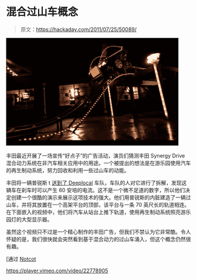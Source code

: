 # 混合过山车概念

> 原文：<https://hackaday.com/2011/07/25/50089/>

![prius_based_roller_coaster](img/9dabe6a5992bb2af8bcaf65ab67fa49b.png "prius_based_roller_coaster")

丰田最近开展了一场宣传“好点子”的广告活动，演员们猜测丰田 Synergy Drive 混合动力系统在非汽车相关应用中的用途。一个被提出的想法是在游乐园使用汽车的再生制动系统，努力回收和利用一些过山车的动能。

丰田将一辆普锐斯 t [送到了 Deeplocal](http://www.deeplocal.com/projects/toyota-rollercoaster) 车队，车队的人对它进行了拆解，发现这辆车在刹车时可以产生 60 安培的电流。这不是一个微不足道的数字，所以他们决定创建一个很酷的演示来展示这项技术的强大。他们用普锐斯的内脏建造了一辆过山车，并将其放置在一个高架平台的顶部，该平台与一条 70 英尺长的轨道相连。在下面嵌入的视频中，他们将汽车从站台上推下轨道，使用再生制动系统照亮游乐园灯的大型显示器。

虽然这个视频只不过是一个精心制作的丰田广告，但我们不禁认为它非常酷。令人怀疑的是，我们很快就会突然看到基于混合动力的过山车涌入，但这个概念仍然很有趣。

[通过 [Notcot](http://www.notcot.com/archives/2011/05/2011-prius-rollercoaster.php)

<https://player.vimeo.com/video/22778905>

</div> </body> </html>